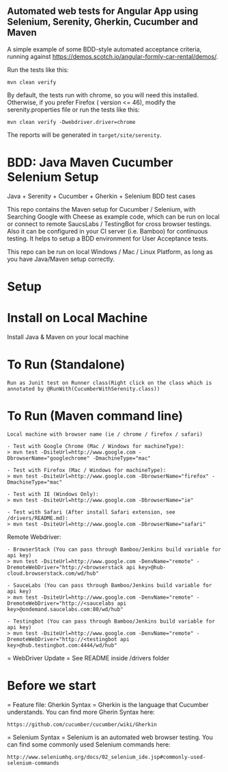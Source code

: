 ## Automated web tests for Angular App using Selenium, Serenity, Gherkin, Cucumber and Maven

A simple example of some BDD-style automated acceptance criteria, running against https://demos.scotch.io/angular-formly-car-rental/demos/. 

Run the tests like this:

```
mvn clean verify
```

By default, the tests run with chrome, so you will need this installed. Otherwise, if you prefer Firefox ( version <= 46), modify the serenity.properties file or run the tests like this:
```
mvn clean verify -Dwebdriver.driver=chrome
```

The reports will be generated in `target/site/serenity`.


BDD: Java Maven Cucumber Selenium Setup
==================================

Java + Serenity + Cucumber + Gherkin + Selenium BDD test cases

This repo contains the Maven setup for Cucumber / Selenium, with Searching Google with Cheese as example code, which can be run on local or connect to remote SaucsLabs / TestingBot for cross browser testings. Also it can be configured in your CI server (i.e. Bamboo) for continuous testing. It helps to setup a BDD environment for User Acceptance tests.

This repo can be run on local Windows / Mac / Linux Platform, as long as you have Java/Maven setup correctly.


Setup
=

Install on Local Machine 
=

Install Java & Maven on your local machine

To Run (Standalone) 
=
```
Run as Junit test on Runner class(Right click on the class which is annotated by @RunWith(CucumberWithSerenity.class))
```

To Run (Maven command line) 
=
```
Local machine with browser name (ie / chrome / firefox / safari)

- Test with Google Chrome (Mac / Windows for machineType):
> mvn test -DsiteUrl=http://www.google.com -DbrowserName="googlechrome" -DmachineType="mac"

- Test with Firefox (Mac / Windows for machineType):
> mvn test -DsiteUrl=http://www.google.com -DbrowserName="firefox" -DmachineType="mac"

- Test with IE (Windows Only):
> mvn test -DsiteUrl=http://www.google.com -DbrowserName="ie"

- Test with Safari (After install Safari extension, see /drivers/README.md):
> mvn test -DsiteUrl=http://www.google.com -DbrowserName="safari"
```
Remote Webdriver:
```
- BrowserStack (You can pass through Bamboo/Jenkins build variable for api key)
> mvn test -DsiteUrl=http://www.google.com -DenvName="remote" -DremoteWebDriver="http://<browserstack api key>@hub-cloud.browserstack.com/wd/hub" 

- SauceLabs (You can pass through Bamboo/Jenkins build variable for api key)
> mvn test -DsiteUrl=http://www.google.com -DenvName="remote" -DremoteWebDriver="http://<saucelabs api key>@ondemand.saucelabs.com:80/wd/hub"

- Testingbot (You can pass through Bamboo/Jenkins build variable for api key)
> mvn test -DsiteUrl=http://www.google.com -DenvName="remote" -DremoteWebDriver="http://<testingbot api key>@hub.testingbot.com:4444/wd/hub"

```
= WebDriver Update =
See README inside /drivers folder

Before we start
=

= Feature file: Gherkin Syntax =
Gherkin is the language that Cucumber understands. You can find more Gherin Syntax here:
```
https://github.com/cucumber/cucumber/wiki/Gherkin
```

= Selenium Syntax =
Selenium is an automated web browser testing. You can find some commonly used Selenium commands here:
```
http://www.seleniumhq.org/docs/02_selenium_ide.jsp#commonly-used-selenium-commands
```





